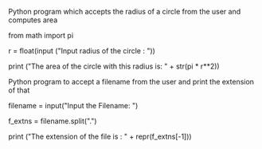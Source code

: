 Python program which accepts the radius of a circle from the user and computes area

from math import pi

r = float(input ("Input radius of the circle : "))

print ("The area of the circle with this radius is: " + str(pi * r**2))


Python program to accept a filename from the user and print the extension of that

filename = input("Input the Filename: ")

f_extns = filename.split(".")

print ("The extension of the file is : " + repr(f_extns[-1]))

